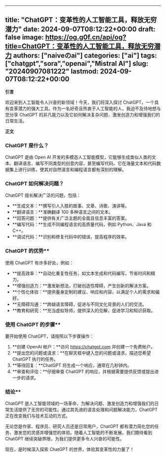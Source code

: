 
---
title: "ChatGPT：变革性的人工智能工具，释放无穷潜力"
date: 2024-09-07T08:12:22+00:00
draft: false
image: https://og.g0f.cn/api/og?title=ChatGPT：变革性的人工智能工具，释放无穷潜力
authors: ["naiveのai"]
categories: ["ai"]
tags: ["chatgpt","sora","openai","Mistral AI"]
slug: "20240907081222"
lastmod: 2024-09-07T08:12:22+00:00
---
**引言**

欢迎来到人工智能令人兴奋的新领域！今天，我们将深入探讨 ChatGPT，一个具有变革潜力的强大工具。作为一名好奇且热衷于人工智能的人，我迫不及待地想与您分享 ChatGPT 的非凡能力以及它如何解决复杂问题、激发创造力和增强我们的日常生活。

**正文**

### ChatGPT 是什么？

ChatGPT 是由 Open AI 开发的多模态人工智能模型，它能够生成类似人类的文本、翻译语言、编写不同类型的创意内容，甚至编写代码。它在海量文本和代码数据集上进行训练，使其对自然语言和编程语言都有深刻的理解。

### ChatGPT 如何解决问题？

ChatGPT 擅长解决广泛的问题，包括：

- **生成文本：**撰写引人入胜的故事、文章、诗歌、演讲等。
- **翻译语言：**准确翻译 100 多种语言之间的文本。
- **回答问题：**提供有关广泛主题的全面且信息丰富的答案。
- **编写代码：**生成不同编程语言的高质量代码，例如 Python、Java 和 C++。
- **调试代码：**识别和修复代码中的错误，提高程序的效率。

### ChatGPT 的优势**

使用 ChatGPT 有许多好处，例如：

- **提高效率：**自动化重复性任务，如文本生成和代码编写，节省时间和精力。
- **增强创造力：**激发新想法，打破创造性障碍，产生创新的解决方案。
- **个性化体验：**提供量身定制的建议、响应和内容，以满足个人的需求和偏好。
- **无障碍沟通：**跨越语言障碍，促进与不同文化背景的人们的交流。
- **教育和研究：**充当虚拟导师，提供深入的见解，促进学习和知识获取。

### 使用 ChatGPT 的步骤**

要开始使用 ChatGPT，请按照以下步骤操作：

1. **创建 OpenAI 帐户：**访问 https://chatgpt.com 并创建一个免费帐户。
2. **提出您的问题或请求：**在聊天框中键入您的问题或请求，描述您希望 ChatGPT 执行的任务。
3. **等待回复：**ChatGPT 将生成一个响应，通常在几秒钟内。
4. **审查和评估：**仔细审查 ChatGPT 的响应，并根据需要提供反馈或提出进一步的请求。

### 结论**

ChatGPT 是人工智能领域的一场革命，为解决问题、激发创造力和增强我们的日常生活提供了无穷的可能性。通过其先进的语言处理和问题解决能力，ChatGPT 正在改变我们与技术互动的方式。

无论您是作家、程序员、研究人员还是日常用户，ChatGPT 都有潜力简化您的任务、激发您的灵感并增强您的体验。随着人工智能的不断发展，我们期待看到 ChatGPT 继续突破界限，为我们提供更多令人兴奋的可能性。

现在，是时候深入探索 ChatGPT 的世界，体验其变革性的力量了！
